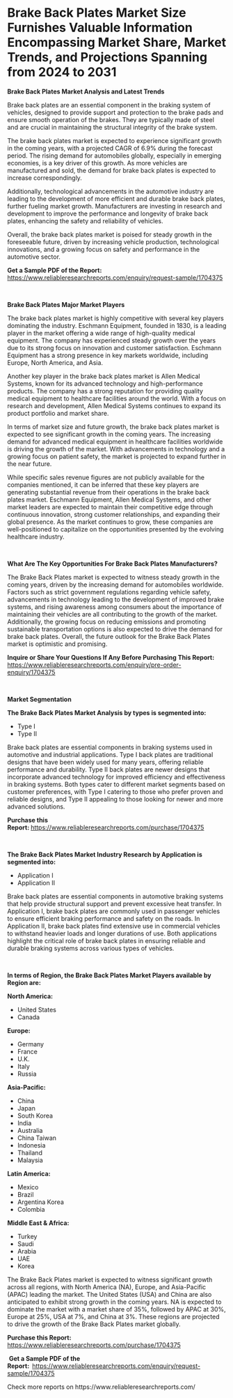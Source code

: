 <p><h1>Brake Back Plates Market Size Furnishes Valuable Information Encompassing Market Share, Market Trends, and Projections Spanning from 2024 to 2031</h1></p><p><strong>Brake Back Plates Market Analysis and Latest Trends</strong></p>
<p><p>Brake back plates are an essential component in the braking system of vehicles, designed to provide support and protection to the brake pads and ensure smooth operation of the brakes. They are typically made of steel and are crucial in maintaining the structural integrity of the brake system.</p><p>The brake back plates market is expected to experience significant growth in the coming years, with a projected CAGR of 6.9% during the forecast period. The rising demand for automobiles globally, especially in emerging economies, is a key driver of this growth. As more vehicles are manufactured and sold, the demand for brake back plates is expected to increase correspondingly.</p><p>Additionally, technological advancements in the automotive industry are leading to the development of more efficient and durable brake back plates, further fueling market growth. Manufacturers are investing in research and development to improve the performance and longevity of brake back plates, enhancing the safety and reliability of vehicles.</p><p>Overall, the brake back plates market is poised for steady growth in the foreseeable future, driven by increasing vehicle production, technological innovations, and a growing focus on safety and performance in the automotive sector.</p></p>
<p><strong>Get a Sample PDF of the Report:&nbsp;</strong> <a href="https://www.reliableresearchreports.com/enquiry/request-sample/1704375">https://www.reliableresearchreports.com/enquiry/request-sample/1704375</a></p>
<p>&nbsp;</p>
<p><strong>Brake Back Plates Major Market Players</strong></p>
<p><p>The brake back plates market is highly competitive with several key players dominating the industry. Eschmann Equipment, founded in 1830, is a leading player in the market offering a wide range of high-quality medical equipment. The company has experienced steady growth over the years due to its strong focus on innovation and customer satisfaction. Eschmann Equipment has a strong presence in key markets worldwide, including Europe, North America, and Asia.</p><p>Another key player in the brake back plates market is Allen Medical Systems, known for its advanced technology and high-performance products. The company has a strong reputation for providing quality medical equipment to healthcare facilities around the world. With a focus on research and development, Allen Medical Systems continues to expand its product portfolio and market share.</p><p>In terms of market size and future growth, the brake back plates market is expected to see significant growth in the coming years. The increasing demand for advanced medical equipment in healthcare facilities worldwide is driving the growth of the market. With advancements in technology and a growing focus on patient safety, the market is projected to expand further in the near future.</p><p>While specific sales revenue figures are not publicly available for the companies mentioned, it can be inferred that these key players are generating substantial revenue from their operations in the brake back plates market. Eschmann Equipment, Allen Medical Systems, and other market leaders are expected to maintain their competitive edge through continuous innovation, strong customer relationships, and expanding their global presence. As the market continues to grow, these companies are well-positioned to capitalize on the opportunities presented by the evolving healthcare industry.</p></p>
<p>&nbsp;</p>
<p><strong>What Are The Key Opportunities For Brake Back Plates Manufacturers?</strong></p>
<p><p>The Brake Back Plates market is expected to witness steady growth in the coming years, driven by the increasing demand for automobiles worldwide. Factors such as strict government regulations regarding vehicle safety, advancements in technology leading to the development of improved brake systems, and rising awareness among consumers about the importance of maintaining their vehicles are all contributing to the growth of the market. Additionally, the growing focus on reducing emissions and promoting sustainable transportation options is also expected to drive the demand for brake back plates. Overall, the future outlook for the Brake Back Plates market is optimistic and promising.</p></p>
<p><strong>Inquire or Share Your Questions If Any Before Purchasing This Report:</strong> <a href="https://www.reliableresearchreports.com/enquiry/pre-order-enquiry/1704375">https://www.reliableresearchreports.com/enquiry/pre-order-enquiry/1704375</a></p>
<p>&nbsp;</p>
<p><strong>Market Segmentation</strong></p>
<p><strong>The Brake Back Plates Market Analysis by types is segmented into:</strong></p>
<p><ul><li>Type I</li><li>Type II</li></ul></p>
<p><p>Brake back plates are essential components in braking systems used in automotive and industrial applications. Type I back plates are traditional designs that have been widely used for many years, offering reliable performance and durability. Type II back plates are newer designs that incorporate advanced technology for improved efficiency and effectiveness in braking systems. Both types cater to different market segments based on customer preferences, with Type I catering to those who prefer proven and reliable designs, and Type II appealing to those looking for newer and more advanced solutions.</p></p>
<p><strong>Purchase this Report:&nbsp;</strong><a href="https://www.reliableresearchreports.com/purchase/1704375">https://www.reliableresearchreports.com/purchase/1704375</a></p>
<p>&nbsp;</p>
<p><strong>The Brake Back Plates Market Industry Research by Application is segmented into:</strong></p>
<p><ul><li>Application I</li><li>Application II</li></ul></p>
<p><p>Brake back plates are essential components in automotive braking systems that help provide structural support and prevent excessive heat transfer. In Application I, brake back plates are commonly used in passenger vehicles to ensure efficient braking performance and safety on the roads. In Application II, brake back plates find extensive use in commercial vehicles to withstand heavier loads and longer durations of use. Both applications highlight the critical role of brake back plates in ensuring reliable and durable braking systems across various types of vehicles.</p></p>
<p>&nbsp;</p>
<p><strong>In terms of Region, the Brake Back Plates Market Players available by Region are:</strong></p>
<p>
    <p> <strong> North America: </strong>
        <ul>
            <li>United States</li>
            <li>Canada</li>
        </ul>
        </p> 
    <p> <strong> Europe: </strong>
        <ul>
            <li>Germany</li>
            <li>France</li>
            <li>U.K.</li>
            <li>Italy</li>
            <li>Russia</li>
        </ul>
        </p> 
    <p> <strong> Asia-Pacific: </strong>
        <ul>
            <li>China</li>
            <li>Japan</li>
            <li>South Korea</li>
            <li>India</li>
            <li>Australia</li>
            <li>China Taiwan</li>
            <li>Indonesia</li>
            <li>Thailand</li>
            <li>Malaysia</li>
        </ul>
        </p> 
    <p> <strong> Latin America: </strong>
        <ul>
            <li>Mexico</li>
            <li>Brazil</li>
            <li>Argentina Korea</li>
            <li>Colombia</li>
        </ul>
        </p> 
    <p> <strong> Middle East & Africa: </strong>
        <ul>
            <li>Turkey</li>
            <li>Saudi</li>
            <li>Arabia</li>
            <li>UAE</li>
            <li>Korea</li>
        </ul>
    </p>
    </p>
<p><p>The Brake Back Plates market is expected to witness significant growth across all regions, with North America (NA), Europe, and Asia-Pacific (APAC) leading the market. The United States (USA) and China are also anticipated to exhibit strong growth in the coming years. NA is expected to dominate the market with a market share of 35%, followed by APAC at 30%, Europe at 25%, USA at 7%, and China at 3%. These regions are projected to drive the growth of the Brake Back Plates market globally.</p></p>
<p><strong>Purchase this Report: </strong><a href="https://www.reliableresearchreports.com/purchase/1704375">https://www.reliableresearchreports.com/purchase/1704375</a></p>
<p>&nbsp;<strong>Get a Sample PDF of the Report:&nbsp;&nbsp;</strong><a href="https://www.reliableresearchreports.com/enquiry/request-sample/1704375">https://www.reliableresearchreports.com/enquiry/request-sample/1704375</a></p>
<p><strong></strong></p>
<p>Check more reports on https://www.reliableresearchreports.com/</p>